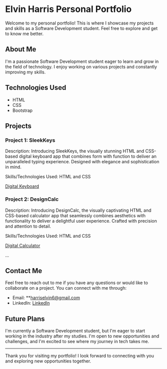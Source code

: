 # Elvin Harris Personal Portfolio

Welcome to my personal portfolio! This is where I showcase my projects and skills as a Software Development student. Feel free to explore and get to know me better.

## About Me

I'm a passionate Software Development student eager to learn and grow in the field of technology. I enjoy working on various projects and constantly improving my skills.

## Technologies Used

- HTML
- CSS
- Bootstrap

## Projects

### Project 1: SleekKeys

Description: Introducing SleekKeys, the visually stunning HTML and CSS-based digital keyboard app that combines form with function to deliver an unparalleled typing experience. Designed with elegance and sophistication in mind.

Skills/Technologies Used: HTML and CSS

[Digital Keyboard](https://vercel.com/elvins-projects-ec206444/digital-keyboard)

### Project 2: DesignCalc

Description: Introducing DesignCalc, the visually captivating HTML and CSS-based calculator app that seamlessly combines aesthetics with functionality to deliver a delightful user experience. Crafted with precision and attention to detail.

Skills/Technologies Used: HTML and CSS

[Digital Calculator](https://vercel.com/elvins-projects-ec206444/digital-calculator)

...

## Contact Me

Feel free to reach out to me if you have any questions or would like to collaborate on a project. You can connect with me through:

- Email: **harriselvin6@gmail.com
- LinkedIn: [LinkedIn](https://www.linkedin.com/in/elvin-harris-02590a1a6/)

## Future Plans

I'm currently a Software Development student, but I'm eager to start working in the industry after my studies. I'm open to new opportunities and challenges, and I'm excited to see where my journey in tech takes me.

---

Thank you for visiting my portfolio! I look forward to connecting with you and exploring new opportunities together.
